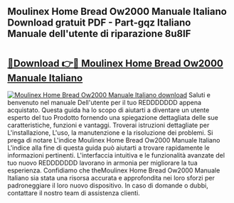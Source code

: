 ## Moulinex Home Bread Ow2000 Manuale Italiano Download gratuit PDF - Part-gqz Italiano Manuale dell'utente di riparazione 8u8lF

# <h2><a href="http://dfbl6u9.blite.top/?on=Moulinex+Home+Bread+Ow2000+Manuale+Italiano">🔗Download 👉🔴 Moulinex Home Bread Ow2000 Manuale Italiano</a></h2>

[![Moulinex Home Bread Ow2000 Manuale Italiano download](https://i.imgur.com/lujVjoI.png)](http://dfbl6u9.blite.top/?on=Moulinex+Home+Bread+Ow2000+Manuale+Italiano)
Saluti e benvenuto nel manuale Dell'utente per il tuo REDDDDDDD appena acquistato. Questa guida ha lo scopo di aiutarti a diventare un utente esperto del tuo Prodotto fornendo una spiegazione dettagliata delle sue caratteristiche, funzioni e vantaggi. Troverai istruzioni dettagliate per L'installazione, L'uso, la manutenzione e la risoluzione dei problemi. Si prega di notare L'indice Moulinex Home Bread Ow2000 Manuale Italiano L'indice alla fine di questa guida può aiutarti a trovare rapidamente le informazioni pertinenti. L'interfaccia intuitiva e le funzionalità avanzate del tuo nuovo REDDDDDDD lavorano in armonia per migliorare la tua esperienza. Confidiamo che theMoulinex Home Bread Ow2000 Manuale Italiano sia stata una risorsa accurata e approfondita nei loro sforzi per padroneggiare il loro nuovo dispositivo. In caso di domande o dubbi, contattare il nostro team di assistenza clienti.
